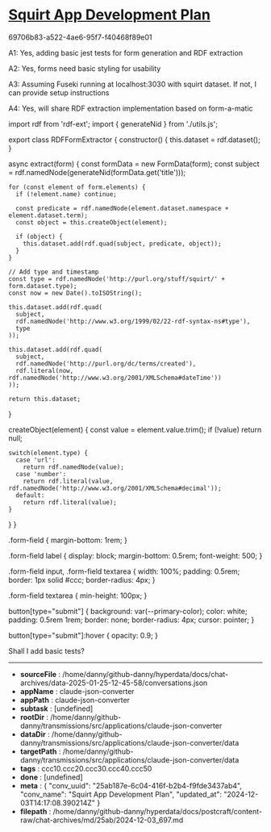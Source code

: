 # [Squirt App Development Plan](https://claude.ai/chat/25ab187e-6c04-416f-b2b4-f9fde3437ab4)

69706b83-a522-4ae6-95f7-f40468f89e01

 A1: Yes, adding basic jest tests for form generation and RDF extraction

A2: Yes, forms need basic styling for usability

A3: Assuming Fuseki running at localhost:3030 with squirt dataset. If not, I can provide setup instructions

A4: Yes, will share RDF extraction implementation based on form-a-matic

<antArtifact identifier="rdf-extractor-js" type="application/vnd.ant.code" language="javascript" title="src/js/rdf-extractor.js">
import rdf from 'rdf-ext';
import { generateNid } from './utils.js';

export class RDFFormExtractor {
  constructor() {
    this.dataset = rdf.dataset();
  }

  async extract(form) {
    const formData = new FormData(form);
    const subject = rdf.namedNode(generateNid(formData.get('title')));
    
    for (const element of form.elements) {
      if (!element.name) continue;
      
      const predicate = rdf.namedNode(element.dataset.namespace + element.dataset.term);
      const object = this.createObject(element);
      
      if (object) {
        this.dataset.add(rdf.quad(subject, predicate, object));
      }
    }
    
    // Add type and timestamp
    const type = rdf.namedNode('http://purl.org/stuff/squirt/' + form.dataset.type);
    const now = new Date().toISOString();
    
    this.dataset.add(rdf.quad(
      subject,
      rdf.namedNode('http://www.w3.org/1999/02/22-rdf-syntax-ns#type'),
      type
    ));
    
    this.dataset.add(rdf.quad(
      subject,
      rdf.namedNode('http://purl.org/dc/terms/created'),
      rdf.literal(now, rdf.namedNode('http://www.w3.org/2001/XMLSchema#dateTime'))
    ));

    return this.dataset;
  }

  createObject(element) {
    const value = element.value.trim();
    if (!value) return null;
    
    switch(element.type) {
      case 'url':
        return rdf.namedNode(value);
      case 'number':
        return rdf.literal(value, rdf.namedNode('http://www.w3.org/2001/XMLSchema#decimal'));
      default:
        return rdf.literal(value);
    }
  }
}
</antArtifact>

<antArtifact identifier="form-styles-css" type="application/vnd.ant.code" language="css" title="src/css/form-styles.css">
.form-field {
  margin-bottom: 1rem;
}

.form-field label {
  display: block;
  margin-bottom: 0.5rem;
  font-weight: 500;
}

.form-field input,
.form-field textarea {
  width: 100%;
  padding: 0.5rem;
  border: 1px solid #ccc;
  border-radius: 4px;
}

.form-field textarea {
  min-height: 100px;
}

button[type="submit"] {
  background: var(--primary-color);
  color: white;
  padding: 0.5rem 1rem;
  border: none;
  border-radius: 4px;
  cursor: pointer;
}

button[type="submit"]:hover {
  opacity: 0.9;
}
</antArtifact>

Shall I add basic tests?

---

* **sourceFile** : /home/danny/github-danny/hyperdata/docs/chat-archives/data-2025-01-25-12-45-58/conversations.json
* **appName** : claude-json-converter
* **appPath** : claude-json-converter
* **subtask** : [undefined]
* **rootDir** : /home/danny/github-danny/transmissions/src/applications/claude-json-converter
* **dataDir** : /home/danny/github-danny/transmissions/src/applications/claude-json-converter/data
* **targetPath** : /home/danny/github-danny/transmissions/src/applications/claude-json-converter/data
* **tags** : ccc10.ccc20.ccc30.ccc40.ccc50
* **done** : [undefined]
* **meta** : {
  "conv_uuid": "25ab187e-6c04-416f-b2b4-f9fde3437ab4",
  "conv_name": "Squirt App Development Plan",
  "updated_at": "2024-12-03T14:17:08.390214Z"
}
* **filepath** : /home/danny/github-danny/hyperdata/docs/postcraft/content-raw/chat-archives/md/25ab/2024-12-03_697.md